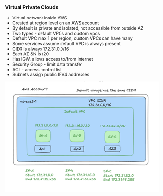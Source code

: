 ### Virtual Private Clouds

- Virtual network inside AWS
- Created at region level on an AWS account
- By default is private and isolated, not accessible from outside AZ
- Two types - default VPCs and custom vpcs
- Default VPC max 1 per region, custom VPCs can have many
- Some services assume default VPC is always present
- CIDR is always 172.31.0.0/16
- Each AZ SN is /20
- Has IGW, allows access to/from internet
- Security Group - limit data transfer
- ACL - access control list
- Subnets assign public IPV4 addresses

![alt text](image-1.png)